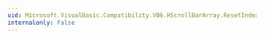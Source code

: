```yaml
---
uid: Microsoft.VisualBasic.Compatibility.VB6.HScrollBarArray.ResetIndex(System.Windows.Forms.HScrollBar)
internalonly: False
---
```

